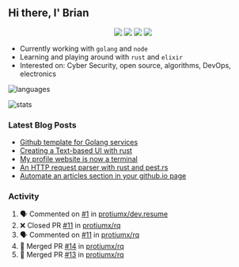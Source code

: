 ## Hi there, I' Brian

<p align="center">
  <a href="https://protiumx.dev/"><img src="https://img.shields.io/badge/-website-ff5757?style=for-the-badge&logo=iterm2&logoColor=white" /></a>
  <a href="https://protiumx.dev/blog"><img src="https://img.shields.io/badge/-blog-262654?style=for-the-badge&logo=hugo&logoColor=white" /></a>
  <a href="https://www.linkedin.com/in/bdmayo"><img src="https://img.shields.io/badge/-Brian_Mayo-0072b1?style=for-the-badge&logo=Linkedin&logoColor=white" /></a>
  <a href="https://www.instagram.com/_protium"><img src="https://img.shields.io/badge/-__protium-E4405F?style=for-the-badge&logo=instagram&logoColor=white" /></a>
</p>

- Currently working with `golang` and `node`
- Learning and playing around with `rust` and `elixir`
- Interested on: Cyber Security, open source, algorithms, DevOps, electronics

![languages](https://github-readme-stats.vercel.app/api/top-langs/?username=protiumx&layout=compact&langs_count=8&hide=ruby,vimscript,vue,scss,html)

![stats](https://github-readme-stats.vercel.app/api?username=protiumx&show_icons=true&include_all_commits=true&count_private=true&layout=compact&custom_title=Stats)

### Latest Blog Posts

<!-- BLOG-POST-LIST:START -->
- [Github template for Golang services](https://protiumx.dev/blog/posts/github-template-for-golang-services/)
- [Creating a Text-based UI with rust](https://protiumx.dev/blog/posts/creating-a-text-based-ui-with-rust/)
- [My profile website is now a terminal](https://protiumx.dev/blog/posts/my-profile-website-is-now-a-terminal/)
- [An HTTP request parser with rust and pest.rs](https://protiumx.dev/blog/posts/an-http-request-parser-with-rust-and-pest.rs/)
- [Automate an articles section in your github.io page](https://protiumx.dev/blog/posts/automate-an-articles-section-in-your-github.io-page/)
<!-- BLOG-POST-LIST:END -->

### Activity

<!--START_SECTION:activity-->
1. 🗣 Commented on [#1](https://github.com/protiumx/dev.resume/issues/1) in [protiumx/dev.resume](https://github.com/protiumx/dev.resume)
2. ❌ Closed PR [#11](https://github.com/protiumx/rq/pull/11) in [protiumx/rq](https://github.com/protiumx/rq)
3. 🗣 Commented on [#11](https://github.com/protiumx/rq/issues/11) in [protiumx/rq](https://github.com/protiumx/rq)
4. 🎉 Merged PR [#14](https://github.com/protiumx/rq/pull/14) in [protiumx/rq](https://github.com/protiumx/rq)
5. 🎉 Merged PR [#13](https://github.com/protiumx/rq/pull/13) in [protiumx/rq](https://github.com/protiumx/rq)
<!--END_SECTION:activity-->
